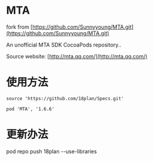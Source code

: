 # MTA

fork from [https://github.com/Sunnyyoung/MTA.git](https://github.com/Sunnyyoung/MTA.git)

An unofficial MTA SDK CocoaPods repository..

Source website: [http://mta.qq.com/](http://mta.qq.com/)

# 使用方法

```Podfile
source 'https://github.com/18plan/Specs.git'

pod 'MTA', '1.6.6'
```

# 更新办法
pod repo push 18plan --use-libraries